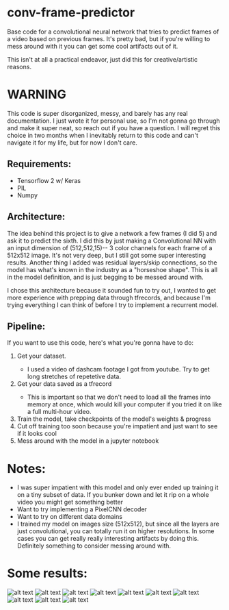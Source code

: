 # conv-frame-predictor
Base code for a convolutional neural network that tries to predict frames of a video based on previous frames. It's pretty bad, but if you're willing to mess around with it you can get some cool artifacts out of it.

This isn't at all a practical endeavor, just did this for creative/artistic reasons.

# WARNING
This code is super disorganized, messy, and barely has any real documentation. I just wrote it for personal use, so I'm not gonna go through and make it super neat, so reach out if you have a question.  I will regret this choice in two months when I inevitably return to this code and can't navigate it for my life, but for now I don't care.

## Requirements:
<ul>
  <li>Tensorflow 2 w/ Keras</li>
  <li>PIL</li>
  <li>Numpy</li>
</ul>

## Architecture:
The idea behind this project is to give a network a few frames (I did 5) and ask it
to predict the sixth. I did this by just making a Convolutional NN with an input
dimension of (512,512,15)-- 3 color channels for each frame of a 512x512 image.
It's not very deep, but I still got some super interesting results.
Another thing I added was residual layers/skip connections, so the model has
what's known in the industry as a "horseshoe shape". This is all in the model
definition, and is just begging to be messed around with. <br>

I chose this architecture because it sounded fun to try out, I wanted to get
more experience with prepping data through tfrecords, and because I'm trying
everything I can think of before I try to implement a recurrent model.

## Pipeline:
If you want to use this code, here's what you're gonna have to do:
<ol>
 <li>Get your dataset.</li>
 <ul><li>I used a video of dashcam footage I got from youtube. Try to get long stretches of repetetive data.</li></ul>
 <li>Get your data saved as a tfrecord</li>
 <ul><li>This is important so that we don't need to load all the frames into
 memory at once, which would kill your computer if you tried it on like a full multi-hour video.</li></ul>
 <li>Train the model, take checkpoints of the model's weights & progress</li>
 <li>Cut off training too soon because you're impatient and just want to see
 if it looks cool</li>
 <li>Mess around with the model in a jupyter notebook</li>
</ol>

# Notes:
<ul>
  <li>I was super impatient with this model and only ever ended up training it on a tiny subset of data. If you bunker down and let it rip on a whole video you might get something better</li>
  <li>Want to try implementing a PixelCNN decoder</li>
  <li>Want to try on different data domains</li>
  <li>I trained my model on images size (512x512), but since all the layers are just convolutional, you can totally run it on higher resolutions. In some cases you can get really really interesting artifacts by doing this. Definitely something to consider messing around with.</li>
</ul>

# Some results:
![alt text](https://github.com/thanlon58/conv-frame-predictor/blob/master/results/hires3.gif?raw=true)
![alt text](https://github.com/thanlon58/conv-frame-predictor/blob/master/results/hires4.gif?raw=true)
![alt text](https://github.com/thanlon58/conv-frame-predictor/blob/master/results/hires5.gif?raw=true)
![alt text](https://github.com/thanlon58/conv-frame-predictor/blob/master/results/hires6.gif?raw=true)
![alt text](https://github.com/thanlon58/conv-frame-predictor/blob/master/results/hires9!.gif?raw=true)
![alt text](https://github.com/thanlon58/conv-frame-predictor/blob/master/results/staticnight.gif?raw=true)
![alt text](https://github.com/thanlon58/conv-frame-predictor/blob/master/results/stackvid4.gif?raw=true)
![alt text](https://github.com/thanlon58/conv-frame-predictor/blob/master/results/stackvid5.gif?raw=true)
![alt text](https://github.com/thanlon58/conv-frame-predictor/blob/master/results/stackvid7.gif?raw=true)
![alt text](https://github.com/thanlon58/conv-frame-predictor/blob/master/results/stackvid8.gif?raw=true)
